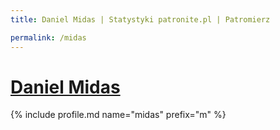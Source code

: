 ```yaml
---
title: Daniel Midas | Statystyki patronite.pl | Patromierz

permalink: /midas
---
```


# [Daniel Midas](https://patronite.pl/midas)

{% include profile.md name="midas" prefix="m" %}
